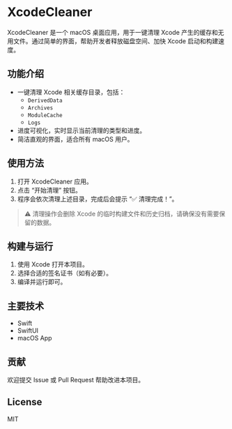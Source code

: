 # XcodeCleaner

XcodeCleaner 是一个 macOS 桌面应用，用于一键清理 Xcode 产生的缓存和无用文件。通过简单的界面，帮助开发者释放磁盘空间、加快 Xcode 启动和构建速度。

## 功能介绍

- 一键清理 Xcode 相关缓存目录，包括：
  - `DerivedData`
  - `Archives`
  - `ModuleCache`
  - `Logs`
- 进度可视化，实时显示当前清理的类型和进度。
- 简洁直观的界面，适合所有 macOS 用户。

## 使用方法

1. 打开 XcodeCleaner 应用。
2. 点击 “开始清理” 按钮。
3. 程序会依次清理上述目录，完成后会提示 “✅ 清理完成！”。

> ⚠️ 清理操作会删除 Xcode 的临时构建文件和历史归档，请确保没有需要保留的数据。

## 构建与运行

1. 使用 Xcode 打开本项目。
2. 选择合适的签名证书（如有必要）。
3. 编译并运行即可。

## 主要技术

- Swift
- SwiftUI
- macOS App

## 贡献

欢迎提交 Issue 或 Pull Request 帮助改进本项目。

## License

MIT
